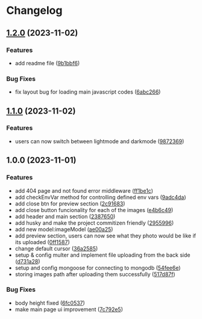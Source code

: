 # Changelog

## [1.2.0](https://github.com/Silent-Watcher/fileUploader/compare/v1.1.0...v1.2.0) (2023-11-02)

### Features

-   add readme file ([9b1bbf6](https://github.com/Silent-Watcher/fileUploader/commit/9b1bbf614f2d1d53afdc1fe51786b9265f05886d))

### Bug Fixes

-   fix layout bug for loading main javascript codes ([6abc266](https://github.com/Silent-Watcher/fileUploader/commit/6abc266609a03e8f198d730d348f3b40838d7080))

## [1.1.0](https://github.com/Silent-Watcher/fileUploader/compare/v1.0.0...v1.1.0) (2023-11-02)

### Features

-   users can now switch between lightmode and darkmode ([9872369](https://github.com/Silent-Watcher/fileUploader/commit/9872369f56093d1dfc5d161319c3fd48ab25fd99))

## 1.0.0 (2023-11-01)

### Features

-   add 404 page and not found error middleware ([ff1be1c](https://github.com/Silent-Watcher/fileUploader/commit/ff1be1ce23824fe524c3dad99d7c1aabaaecdec7))
-   add checkEnvVar method for controlling defined env vars ([9adc4da](https://github.com/Silent-Watcher/fileUploader/commit/9adc4dae5dfc9acae9da31387347d5e82cb0dd64))
-   add close btn for preview section ([2c91683](https://github.com/Silent-Watcher/fileUploader/commit/2c9168390ee9bb837db3487217e048c210db332c))
-   add close button funcionality for each of the images ([e4b6c49](https://github.com/Silent-Watcher/fileUploader/commit/e4b6c49ba79d84a98ae976b68625dd483a6cefa2))
-   add header and main section ([2387650](https://github.com/Silent-Watcher/fileUploader/commit/23876506dfa2cfbd7ba02ad4f6c6c719fd817e89))
-   add husky and make the project commitizen friendly ([2955996](https://github.com/Silent-Watcher/fileUploader/commit/29559962c66d80424ccd612a8a07bf69d432b75f))
-   add new model:imageModel ([ae00a25](https://github.com/Silent-Watcher/fileUploader/commit/ae00a255c36d583be6862124671b93b1db367c37))
-   add preview section, users can now see what they photo would be like if its uploaded ([0ff1587](https://github.com/Silent-Watcher/fileUploader/commit/0ff1587f148ae351e8fa894dab9022e888f4fe5f))
-   change default cursor ([36a2585](https://github.com/Silent-Watcher/fileUploader/commit/36a25857d3275f320dd660eb14eea714192763c7))
-   setup & config multer and implement file uploading from the back side ([d731a28](https://github.com/Silent-Watcher/fileUploader/commit/d731a2856f69710f4dd848e215bbe82f3af8524b))
-   setup and config mongoose for connecting to mongodb ([54fee6e](https://github.com/Silent-Watcher/fileUploader/commit/54fee6e83baef6cefa429deec412976d18bcae3a))
-   storing images path after uploading them successfully ([517d87f](https://github.com/Silent-Watcher/fileUploader/commit/517d87fd1f9c1308c1ae9e85bac5f922f37adb72))

### Bug Fixes

-   body height fixed ([6fc0537](https://github.com/Silent-Watcher/fileUploader/commit/6fc053794ce48b7adfd95163a35a04910864ad82))
-   make main page ui improvement ([7c792e5](https://github.com/Silent-Watcher/fileUploader/commit/7c792e5da7653a28c4a0085fed9ec65a26ff5fe6))

